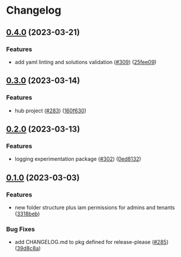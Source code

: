 # Changelog

## [0.4.0](https://github.com/GoogleCloudPlatform/pubsec-declarative-toolkit/compare/solutions/landing-zone-v2/0.3.0...solutions/landing-zone-v2/0.4.0) (2023-03-21)

### Features

* add yaml linting and solutions validation ([#309](https://github.com/GoogleCloudPlatform/pubsec-declarative-toolkit/issues/309)) ([25fee09](https://github.com/GoogleCloudPlatform/pubsec-declarative-toolkit/commit/25fee09dd6c62931032569fbc2cc8bf090fd9266))

## [0.3.0](https://github.com/GoogleCloudPlatform/pubsec-declarative-toolkit/compare/solutions/landing-zone-v2/0.2.0...solutions/landing-zone-v2/0.3.0) (2023-03-14)

### Features

* hub project ([#283](https://github.com/GoogleCloudPlatform/pubsec-declarative-toolkit/issues/283)) ([160f630](https://github.com/GoogleCloudPlatform/pubsec-declarative-toolkit/commit/160f630adacdaaac60a0d29da69859047d2a0482))

## [0.2.0](https://github.com/GoogleCloudPlatform/pubsec-declarative-toolkit/compare/solutions/landing-zone-v2/0.1.0...solutions/landing-zone-v2/0.2.0) (2023-03-13)

### Features

* logging experimentation package ([#302](https://github.com/GoogleCloudPlatform/pubsec-declarative-toolkit/issues/302)) ([0ed8132](https://github.com/GoogleCloudPlatform/pubsec-declarative-toolkit/commit/0ed81329e1ca55321bca28a45eae605f3ecd26aa))

## [0.1.0](https://github.com/GoogleCloudPlatform/pubsec-declarative-toolkit/compare/solutions/landing-zone-v2-v0.0.1...solutions/landing-zone-v2/0.1.0) (2023-03-03)

### Features

* new folder structure plus iam permissions for admins and tenants ([3318beb](https://github.com/GoogleCloudPlatform/pubsec-declarative-toolkit/commit/3318beb14724f6fcb92d81108d876dcf398df911))

### Bug Fixes

* add CHANGELOG.md to pkg defined for release-please ([#285](https://github.com/GoogleCloudPlatform/pubsec-declarative-toolkit/issues/285)) ([39d8c8a](https://github.com/GoogleCloudPlatform/pubsec-declarative-toolkit/commit/39d8c8a5c41a0c500385ec432039260672296daf))

